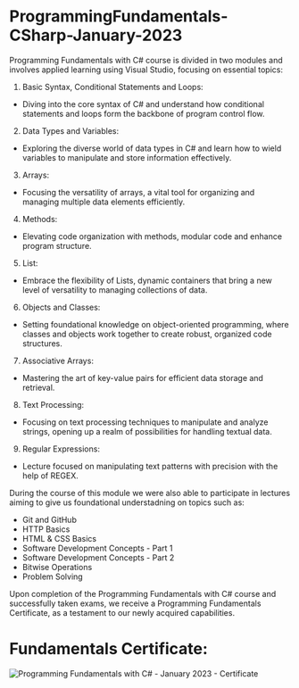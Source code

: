 # ProgrammingFundamentals-CSharp-January-2023

Programming Fundamentals with C# course is divided in two modules and involves applied learning using Visual Studio, focusing on essential topics:

1. Basic Syntax, Conditional Statements and Loops:
  - Diving into the core syntax of C# and understand how conditional statements and loops form the backbone of program control flow.

2. Data Types and Variables:
  - Exploring the diverse world of data types in C# and learn how to wield variables to manipulate and store information effectively.

3. Arrays:
  - Focusing the versatility of arrays, a vital tool for organizing and managing multiple data elements efficiently.

4. Methods:
  - Elevating code organization with methods, modular code and enhance program structure.

5. List:
  - Embrace the flexibility of Lists, dynamic containers that bring a new level of versatility to managing collections of data.

6. Objects and Classes:
  - Setting foundational knowledge on object-oriented programming, where classes and objects work together to create robust, organized code structures.

7. Associative Arrays:
  - Mastering the art of key-value pairs for efficient data storage and retrieval.

8. Text Processing:
  - Focusing on text processing techniques to manipulate and analyze strings, opening up a realm of possibilities for handling textual data.

9. Regular Expressions:
  - Lecture focused on manipulating text patterns with precision with the help of REGEX.
  
During the course of this module we were also able to participate in lectures aiming to give us foundational understadning on topics such as: 
  - Git and GitHub
  - HTTP Basics
  - HTML & CSS Basics
  - Software Development Concepts - Part 1
  - Software Development Concepts - Part 2
  - Bitwise Operations
  - Problem Solving

Upon completion of the Programming Fundamentals with C# course and successfully taken exams, we receive a Programming Fundamentals Certificate, as a testament to our newly acquired capabilities.

# Fundamentals Certificate:

![Programming Fundamentals with C# - January 2023 - Certificate](https://github.com/nikinenov1601/ProgrammingFundamentals-CSharp-January-2023/assets/120796278/935f2210-03ce-4973-80d0-9d15cd0e9795)
